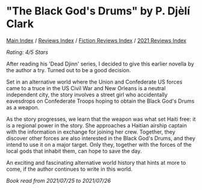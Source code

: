 # "The Black God's Drums" by P. Djèlí Clark

[Main Index](../../../README.md) / [Reviews Index](../../README.md) / [Fiction Reviews Index](../README.md) / [2021 Reviews Index](README.md)

*Rating: 4/5 Stars*

After reading his 'Dead Djinn' series, I decided to give this earlier novella by the author a try. Turned out to be a good decision.

Set in an alternative world where the Union and Confederate US forces came to a truce in the US Civil War and New Orleans is a neutral independent city, the story involves a street girl who accidentally eavesdrops on Confederate Troops hoping to obtain the Black God's Drums as a weapon.

As the story progresses, we learn that the weapon was what set Haiti free: it is a regional power in the story. She approaches a Haitian airship captain with the information in exchange for joining her crew. Together, they discover other forces are also interested in the Black God's Drums, and they intend to use it on a major target. Only they, together with the forces of the local gods that inhabit them, can hope to save the day.

An exciting and fascinating alternative world history that hints at more to come, if the author continues to write in this world.

*Book read from 2021/07/25 to 2021/07/26*
